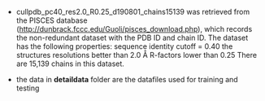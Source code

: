
* cullpdb_pc40_res2.0_R0.25_d190801_chains15139 was retrieved from the PISCES database (http://dunbrack.fccc.edu/Guoli/pisces_download.php), which records the non-redundant dataset with the PDB ID and chain ID. 
  The dataset has the following properties:
    sequence identity cutoff = 0.40
    the structures resolutions better than 2.0 Å
    R-factors lower than 0.25
  There are 15,139 chains in this dataset.

* the data in **detaildata** folder are the datafiles used for training and testing   

  

